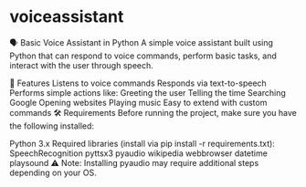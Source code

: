# voiceassistant
🗣️ Basic Voice Assistant in Python
A simple voice assistant built using Python that can respond to voice commands, perform basic tasks, and interact with the user through speech.

🧠 Features
Listens to voice commands
Responds via text-to-speech
Performs simple actions like:
Greeting the user
Telling the time
Searching Google
Opening websites
Playing music
Easy to extend with custom commands
🛠️ Requirements
Before running the project, make sure you have the following installed:

Python 3.x
Required libraries (install via pip install -r requirements.txt):
SpeechRecognition
pyttsx3
pyaudio
wikipedia
webbrowser
datetime
playsound
⚠️ Note: Installing pyaudio may require additional steps depending on your OS. 
